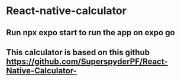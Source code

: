 # React-native-calculator

## Run npx expo start to run the app on expo go 

## This calculator is based on this github https://github.com/SuperspyderPF/React-Native-Calculator-
